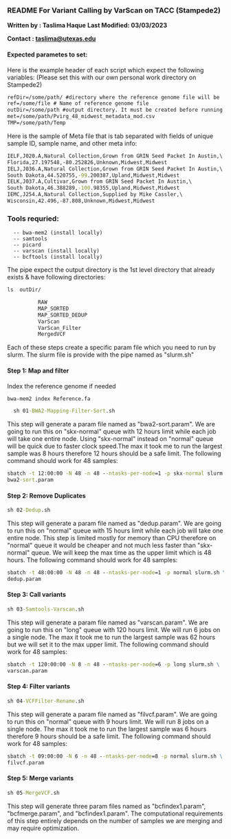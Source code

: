 ### README For Variant Calling by VarScan on TACC (Stampede2)
**Written by : Taslima Haque**
**Last Modified: 03/03/2023**

**Contact : taslima@utexas.edu**

#### Expected parametes to set:

Here is the example header of each script which expect the following variables:
(Please set this with our own personal work directory on Stampede2)

```bat
refDir=/some/path/ #directory where the reference genome file will be
ref=/some/file # Name of reference genome file
outDir=/some/path #output directory. It must be created before running the script
met=/some/path/Pvirg_48_midwest_metadata_mod.csv
TMP=/some/path/Temp

```

Here is the sample of Meta file that is tab separated with fields of unique
sample ID, sample name, and other meta info:

```bat
IELF,J020.A,Natural Collection,Grown from GRIN Seed Packet In Austin,\
Florida,27.197548,-80.252826,Unknown,Midwest,Midwest
IELJ,J036.A,Natural Collection,Grown from GRIN Seed Packet In Austin,\
South Dakota,44.520755,-99.200387,Upland,Midwest,Midwest
IELK,J037.A,Cultivar,Grown from GRIN Seed Packet In Austin,\
South Dakota,46.388289,-100.98355,Upland,Midwest,Midwest
IEMC,J254.A,Natural Collection,Supplied by Mike Cassler,\
Wisconsin,42.496,-87.808,Unknown,Midwest,Midwest
```

### Tools requried:
      -- bwa-mem2 (install locally)
      -- samtools
      -- picard
      -- varscan (install locally)
      -- bcftools (install locally)

  The pipe expect the output directory is the 1st level directory that already exists &
  have following directories:

```bat
ls  outDir/

          RAW
          MAP_SORTED
          MAP_SORTED_DEDUP
          VarScan
          VarScan_Filter
          MergedVCF
```

Each of these steps create a specific param file which you need to run by slurm.
The slurm file is provide with the pipe named as "slurm.sh"


#### Step 1: Map and filter

Index the reference genome if needed

```bat
bwa-mem2 index Reference.fa
```

```bat
  sh 01-BWA2-Mapping-Filter-Sort.sh
```
 This step will generate a param file named as "bwa2-sort.param". We are going
 to run this on "skx-normal" queue with 12 hours limit while each job will take
 one entire node. Using "skx-normal" instead on "normal" queue will be quick due
 to faster clock speed.The max it took me to run the largest sample was 8 hours
 therefore 12 hours should be a safe limit. The following command should work
 for 48 samples:

 ```bat
 sbatch -t 12:00:00 -N 48 -n 48 --ntasks-per-node=1 -p skx-normal slurm.sh \
 bwa2-sort.param
 ```

#### Step 2: Remove Duplicates

```bat
sh 02-Dedup.sh  
```
This step will generate a param file named as "dedup.param". We are going
to run this on "normal" queue with 15 hours limit while each job will take one
entire node. This step is limited mostly for memory than CPU therefore on
"normal" queue it would be cheaper and not much less faster than "skx-normal"
queue. We will keep the max time as the upper limit which is 48 hours.
The following command should work for 48 samples:

```bat
sbatch -t 48:00:00 -N 48 -n 48 --ntasks-per-node=1 -p normal slurm.sh \
dedup.param
```
#### Step 3: Call variants

```bat
sh 03-Samtools-Varscan.sh
```

This step will generate a param file named as "varscan.param". We are going
to run this on "long" queue with 120 hours limit. We will run 6 jobs on a
single node. The max it took me to run the largest sample was 62 hours but we
will set it to the max upper limit. The following command should work for 48
samples:

```bat
sbatch -t 120:00:00 -N 8 -n 48 --ntasks-per-node=6 -p long slurm.sh \
varscan.param
```

#### Step 4: Filter variants

```bat
sh 04-VCFFilter-Rename.sh
```
This step will generate a param file named as "filvcf.param". We are going
to run this on "normal" queue with 9 hours limit. We will run 8 jobs on a
single node. The max it took me to run the largest sample was 6 hours therefore
9 hours should be a safe limit. The following command should work for 48
samples:

```bat
sbatch -t 09:00:00 -N 6 -n 48 --ntasks-per-node=8 -p normal slurm.sh \
filvcf.param
```


#### Step 5: Merge variants

```bat
sh 05-MergeVCF.sh
```
This step will generate three param files named as "bcfindex1.param",
"bcfmerge.param", and "bcfindex1.param". The computational requirements of this
step entirely depends on the number of samples we are merging and may require
optimization.
